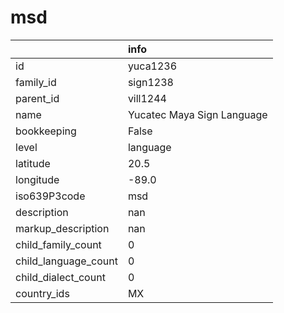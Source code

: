 # msd
|                      | info                       |
|:---------------------|:---------------------------|
| id                   | yuca1236                   |
| family_id            | sign1238                   |
| parent_id            | vill1244                   |
| name                 | Yucatec Maya Sign Language |
| bookkeeping          | False                      |
| level                | language                   |
| latitude             | 20.5                       |
| longitude            | -89.0                      |
| iso639P3code         | msd                        |
| description          | nan                        |
| markup_description   | nan                        |
| child_family_count   | 0                          |
| child_language_count | 0                          |
| child_dialect_count  | 0                          |
| country_ids          | MX                         |